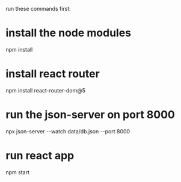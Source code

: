 run these commands first:

# install the node modules 
npm install
# install react router
npm install react-router-dom@5
# run the json-server on port 8000
npx json-server --watch data/db.json --port 8000
# run react app
npm start
